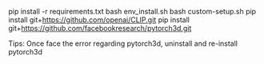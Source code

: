 pip install -r requirements.txt bash env_install.sh bash custom-setup.sh pip install git+https://github.com/openai/CLIP.git pip install git+https://github.com/facebookresearch/pytorch3d.git

Tips: Once face the error regarding pytorch3d, uninstall and re-install pytorch3d